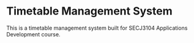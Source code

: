 # Timetable Management System

This is a timetable management system built for SECJ3104 Applications Development course.

